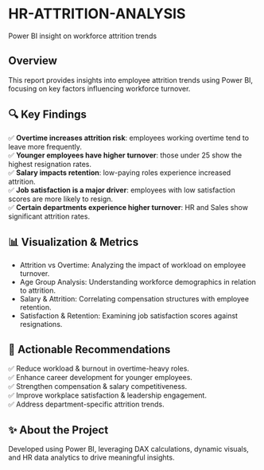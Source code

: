 # HR-ATTRITION-ANALYSIS
Power BI insight on workforce attrition trends
## Overview  
This report provides insights into employee attrition trends using Power BI, focusing on key factors influencing workforce turnover.  

## 🔍 Key Findings  
✅ **Overtime increases attrition risk**: employees working overtime tend to leave more frequently.  
✅ **Younger employees have higher turnover**: those under 25 show the highest resignation rates.  
✅ **Salary impacts retention**: low-paying roles experience increased attrition.  
✅ **Job satisfaction is a major driver**: employees with low satisfaction scores are more likely to resign.  
✅ **Certain departments experience higher turnover**: HR and Sales show significant attrition rates.  

## 📊 Visualization & Metrics  
- Attrition vs Overtime: Analyzing the impact of workload on employee turnover.  
- Age Group Analysis: Understanding workforce demographics in relation to attrition.  
- Salary & Attrition: Correlating compensation structures with employee retention.  
- Satisfaction & Retention: Examining job satisfaction scores against resignations.  

## 📌 Actionable Recommendations  
✅ Reduce workload & burnout in overtime-heavy roles.  
✅ Enhance career development for younger employees.  
✅ Strengthen compensation & salary competitiveness.  
✅ Improve workplace satisfaction & leadership engagement.  
✅ Address department-specific attrition trends.  

## ✨ About the Project  
Developed using Power BI, leveraging DAX calculations, dynamic visuals, and HR data analytics to drive meaningful insights.  
